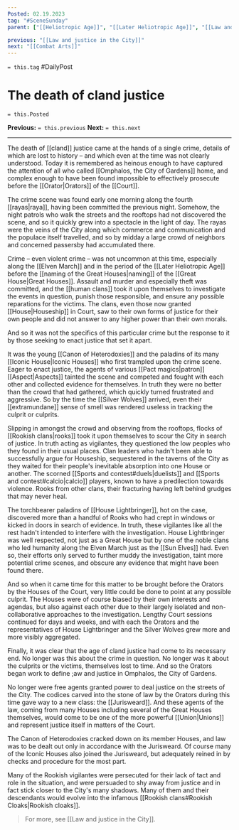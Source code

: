 ```yaml
---
Posted: 02.19.2023
tag: "#SceneSunday"
parent: ["[[Heliotropic Age]]", "[[Later Heliotropic Age]]", "[[Law and justice in the City]]", "[[Jurisweard]]"]

previous: "[[Law and justice in the City]]"
next: "[[Combat Arts]]"
---
```

`= this.tag` #DailyPost 
# The death of cland justice
`= this.Posted`

**Previous:** `= this.previous`
**Next:** `= this.next`

---

The death of [[cland]] justice came at the hands of a single crime, details of which are lost to history – and which even at the time was not clearly understood. Today it is remembered as heinous enough to have captured the attention of all who called [[Omphalos, the City of Gardens]] home, and complex enough to have been found impossible to effectively prosecute before the [[Orator|Orators]] of the [[Court]].

The crime scene was found early one morning along the fourth [[rayas|raya]], having been committed the previous night. Somehow, the night patrols who walk the streets and the rooftops had not discovered the scene, and so it quickly grew into a spectacle in the light of day. The rayas were the veins of the City along which commerce and communication and the populace itself travelled, and so by midday a large crowd of neighbors and concerned passersby had accumulated there.

Crime – even violent crime – was not uncommon at this time, especially along the [[Elven March]] and in the period of the [[Later Heliotropic Age]] before the [[naming of the Great Houses|naming]] of the [[Great House|Great Houses]]. Assault and murder and especially theft was committed, and the [[human clans]] took it upon themselves to investigate the events in question, punish those responsible, and ensure any possible reparations for the victims. The clans, even those now granted [[House|Houseship]] in Court, saw to their own forms of justice for their own people and did not answer to any higher power than their own morals.

And so it was not the specifics of this particular crime but the response to it by those seeking to enact justice that set it apart.

It was the young [[Canon of Heterodoxies]] and the paladins of its many [[Iconic House|Iconic Houses]] who first trampled upon the crime scene. Eager to enact justice, the agents of various [[Pact magics|patron]] [[Aspect|Aspects]] tainted the scene and competed and fought with each other and collected evidence for themselves. In truth they were no better than the crowd that had gathered, which quickly turned frustrated and aggressive. So by the time the [[Silver Wolves]] arrived, even their [[extramundane]] sense of smell was rendered useless in tracking the culprit or culprits.

Slipping in amongst the crowd and observing from the rooftops, flocks of [[Rookish clans|rooks]] took it upon themselves to scour the City in search of justice. In truth acting as vigilantes, they questioned the low peoples who they found in their usual places. Clan leaders who hadn't been able to successfully argue for Houseship, sequestered in the taverns of the City as they waited for their people's inevitable absorption into one House or another. The scorned [[Sports and contest#duels|duelists]] and [[Sports and contest#calcio|calcio]] players, known to have a predilection towards violence. Rooks from other clans, their fracturing having left behind grudges that may never heal.

The torchbearer paladins of [[House Lightbringer]], hot on the case, discovered more than a handful of Rooks who had crept in windows or kicked in doors in search of evidence. In truth, these vigilantes like all the rest hadn't intended to interfere with the investigation. House Lightbringer was well respected, not just as a Great House but by one of the noble clans who led humanity along the Elven March just as the [[Sun Elves]] had. Even so, their efforts only served to further muddy the investigation, taint more potential crime scenes, and obscure any evidence that might have been found there.

And so when it came time for this matter to be brought before the Orators by the Houses of the Court, very little could be done to point at any possible culprit. The Houses were of course biased by their own interests and agendas, but also against each other due to their largely isolated and non-collaborative approaches to the investigation. Lengthy Court sessions continued for days and weeks, and with each the Orators and the representatives of House Lightbringer and the Silver Wolves grew more and more visibly aggregated.

Finally, it was clear that the age of cland justice had come to its necessary end. No longer was this about the crime in question. No longer was it about the culprits or the victims, themselves lost to time. And so the Orators began work to define ;aw and justice in Omphalos, the City of Gardens.

No longer were free agents granted power to deal justice on the streets of the City. The codices carved into the stone of law by the Orators during this time gave way to a new class: the [[Jurisweard]]. And these agents of the law, coming from many Houses including several of the Great Houses themselves, would come to be one of the more powerful [[Union|Unions]] and represent justice itself in matters of the Court.

The Canon of Heterodoxies cracked down on its member Houses, and law was to be dealt out only in accordance with the Jurisweard. Of course many of the Iconic Houses also joined the Jurisweard, but adequately reined in by checks and procedure for the most part.

Many of the Rookish vigilantes were persecuted for their lack of tact and role in the situation, and were persuaded to shy away from justice and in fact stick closer to the City's many shadows. Many of them and their descendants would evolve into the infamous [[Rookish clans#Rookish Cloaks|Rookish cloaks]].

> For more, see [[Law and justice in the City]].